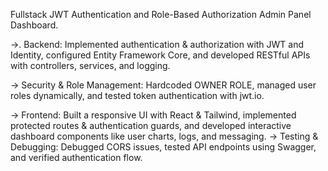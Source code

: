 Fullstack JWT Authentication and Role-Based Authorization Admin Panel Dashboard.

->. Backend: Implemented authentication & authorization with JWT and Identity, configured Entity Framework Core, and developed RESTful APIs with controllers, services, and logging.
	    	
-> Security & Role Management: Hardcoded OWNER ROLE, managed user roles dynamically, and tested token authentication with jwt.io.

-> Frontend: Built a responsive UI with React & Tailwind, implemented protected routes & authentication guards, and developed interactive dashboard components like user charts, logs, and 
   messaging.
-> Testing & Debugging: Debugged CORS issues, tested API endpoints using Swagger, and verified authentication flow.





 
 
